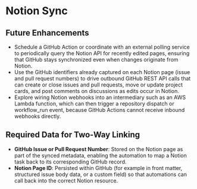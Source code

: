 # Notion Sync

## Future Enhancements
- Schedule a GitHub Action or coordinate with an external polling service to periodically query the Notion API for recently edited pages, ensuring that GitHub stays synchronized even when changes originate from Notion.
- Use the GitHub identifiers already captured on each Notion page (issue and pull request numbers) to drive outbound GitHub REST API calls that can create or close issues and pull requests, move or update project cards, and post comments on discussions as edits occur in Notion.
- Explore wiring Notion webhooks into an intermediary such as an AWS Lambda function, which can then trigger a repository dispatch or workflow_run event, because GitHub Actions cannot receive inbound webhooks directly.

## Required Data for Two-Way Linking
- **GitHub Issue or Pull Request Number**: Stored on the Notion page as part of the synced metadata, enabling the automation to map a Notion task back to its corresponding GitHub record.
- **Notion Page ID**: Persisted within GitHub (for example in front matter, structured issue body data, or a custom field) so that automations can call back into the correct Notion resource.
